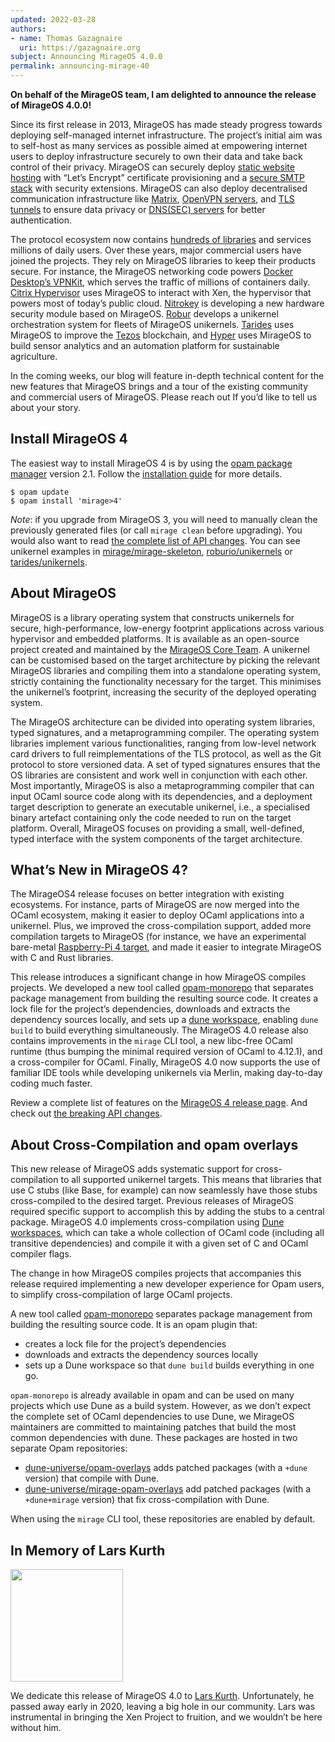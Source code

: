 ```yaml
---
updated: 2022-03-28
authors:
- name: Thomas Gazagnaire
  uri: https://gazagnaire.org
subject: Announcing MirageOS 4.0.0
permalink: announcing-mirage-40
---
```


**On behalf of the MirageOS team, I am delighted to announce the release
  of MirageOS 4.0.0!**

Since its first release in 2013, MirageOS has made steady progress
towards deploying self-managed internet infrastructure. The
project’s initial aim was to self-host as many services as possible
aimed at empowering internet users to deploy infrastructure securely
to own their data and take back control of their privacy. MirageOS can
securely deploy [static website
hosting](https://github.com/roburio/unipi) with “Let’s Encrypt”
certificate provisioning and a [secure SMTP
stack](https://github.com/mirage/ptt) with security
extensions. MirageOS can also deploy decentralised communication
infrastructure like [Matrix](https://github.com/mirage/ocaml-matrix),
[OpenVPN servers](https://github.com/roburio/openvpn), and [TLS
tunnels](https://github.com/roburio/tlstunnel) to ensure data privacy
or [DNS(SEC) servers](https://github.com/mirage/ocaml-dns) for better
authentication.

The protocol ecosystem now contains [hundreds of libraries](https://github.com/mirage/) and services
millions of daily users. Over these years, major commercial users have
joined the projects. They rely on MirageOS libraries to keep their
products secure. For instance, the MirageOS networking code powers
[Docker Desktop’s
VPNKit](https://www.docker.com/blog/how-docker-desktop-networking-works-under-the-hood/),
which serves the traffic of millions of containers daily. [Citrix
Hypervisor](https://www.citrix.com/fr-fr/products/citrix-hypervisor/)
uses MirageOS to interact with Xen, the hypervisor that powers most of
today’s public
cloud. [Nitrokey](https://www.nitrokey.com/products/nethsm) is
developing a new hardware security module based on
MirageOS. [Robur](https://robur.io/) develops a unikernel
orchestration system for fleets of MirageOS
unikernels. [Tarides](https://tarides.com/) uses MirageOS to improve
the [Tezos](https://tezos.com/) blockchain, and
[Hyper](https://hyper.ag/) uses MirageOS to build sensor analytics and
an automation platform for sustainable agriculture.

In the coming weeks, our blog will feature in-depth technical content
for the new features that MirageOS brings and a tour of
the existing community and commercial users of MirageOS. Please reach out
If you’d like to tell us about your story.

## Install MirageOS 4

The easiest way to install MirageOS 4 is by using the [opam package
manager](https://opam.ocaml.org/) version 2.1. Follow the
[installation guide](https://mirage.io/docs/install) for more details.

```
$ opam update
$ opam install 'mirage>4'
```

*Note*: if you upgrade from MirageOS 3, you will need to manually clean
the previously generated files (or call `mirage clean` before
upgrading). You would also want to read [the complete list of API
changes](https://mirage.io/docs/breaking-changes). You can see
unikernel examples in
[mirage/mirage-skeleton](https://github.com/mirage/mirage-skeleton),
[roburio/unikernels](https://github.com/roburio/unikernels) or
[tarides/unikernels](https://github.com/tarides/unikernels).

## About MirageOS

MirageOS is a library operating system that constructs unikernels for
secure, high-performance, low-energy footprint applications across
various hypervisor and embedded platforms. It is available as an
open-source project created and maintained by the [MirageOS Core
Team](https://mirage.io/community). A unikernel
can be customised based on the target architecture by picking the
relevant MirageOS libraries and compiling them into a standalone
operating system, strictly containing the functionality necessary
for the target. This minimises the unikernel’s footprint, increasing
the security of the deployed operating system.

The MirageOS architecture can be divided into operating system
libraries, typed signatures, and a metaprogramming compiler. The
operating system libraries implement various functionalities, ranging
from low-level network card drivers to full reimplementations of the
TLS protocol, as well as the Git protocol to store versioned data. A
set of typed signatures ensures that the OS libraries are consistent
and work well in conjunction with each other. Most importantly,
MirageOS is also a metaprogramming compiler that can input OCaml
source code along with its dependencies, and a deployment target
description to generate an executable unikernel, i.e., a
specialised binary artefact containing only the code needed to run on
the target platform. Overall, MirageOS focuses on providing a small,
well-defined, typed interface with the system components of the target
architecture.

## What’s New in MirageOS 4?

The MirageOS4 release focuses on better integration with existing
ecosystems. For instance, parts of MirageOS are now merged into the
OCaml ecosystem, making it easier to deploy OCaml applications into a
unikernel. Plus, we improved the cross-compilation support, added more
compilation targets to MirageOS (for instance, we have an experimental
bare-metal [Raspberry-Pi 4
target](https://github.com/mirage/mirage/pull/1253), and made it
easier to integrate MirageOS with C and Rust libraries.

This release introduces a significant change in how MirageOS compiles
projects. We developed a new tool called
[opam-monorepo](https://github.com/ocamllabs/opam-monorepo) that
separates package management from building the resulting source
code. It creates a lock file for the project’s dependencies, downloads
and extracts the dependency sources locally, and sets up a [dune
workspace](https://dune.readthedocs.io/en/stable/dune-files.html#dune-workspace-1),
enabling `dune build` to build everything simultaneously. The MirageOS
4.0 release also contains improvements in the `mirage` CLI tool, a new
libc-free OCaml runtime (thus bumping the minimal required version of
OCaml to 4.12.1), and a cross-compiler for OCaml. Finally, MirageOS
4.0 now supports the use of familiar IDE tools while developing
unikernels via Merlin, making day-to-day coding much faster.

Review a complete list of features on the [MirageOS 4 release
page](https://mirage.io/docs/mirage-4). And check out [the breaking
API changes](https://mirage.io/docs/breaking-changes).

## About Cross-Compilation and opam overlays

This new release of MirageOS adds systematic support for
cross-compilation to all supported unikernel targets. This means that
libraries that use C stubs (like Base, for example) can now seamlessly
have those stubs cross-compiled to the desired target. Previous
releases of MirageOS required specific support to accomplish this by
adding the stubs to a central package. MirageOS 4.0 implements
cross-compilation using [Dune
workspaces](https://dune.readthedocs.io/en/stable/dune-files.html#dune-workspace-1),
which can take a whole collection of OCaml code (including all
transitive dependencies) and compile it with a given set of C and
OCaml compiler flags.

The change in how MirageOS compiles projects that accompanies this
release required implementing a new developer experience for Opam
users, to simplify cross-compilation of large OCaml projects.

A new tool called
[opam-monorepo](https://dune.readthedocs.io/en/stable/dune-files.html#dune-workspace-1)
separates package management from building the resulting source
code. It is an opam plugin that:
- creates a lock file for the project’s dependencies
- downloads and extracts the dependency sources locally
- sets up a Dune workspace so that `dune build` builds everything in one
go.

`opam-monorepo` is already available in opam and can be used
on many projects which use Dune as a build system. However, as we
don’t expect the complete set of OCaml dependencies to use Dune, we
MirageOS maintainers are committed to maintaining patches that build
the most common dependencies with dune. These packages are hosted in two
separate Opam repositories:
- [dune-universe/opam-overlays](https://github.com/dune-universe/opam-overlays)
  adds patched packages (with a `+dune` version) that compile with
  Dune.
- [dune-universe/mirage-opam-overlays](https://github.com/dune-universe/mirage-opam-overlays)
  add patched packages (with a `+dune+mirage` version) that fix
  cross-compilation with Dune.

When using the `mirage` CLI tool, these repositories are enabled by default.

## In Memory of Lars Kurth

<img src="https://xenproject.org/wp-content/uploads/sites/79/2020/01/LarsK_0.jpg" width="180" heigth="180"></img>

We dedicate this release of MirageOS 4.0 to [Lars
Kurth](https://xenproject.org/2020/01/31/saying-goodbye-to-lars-kurth-open-source-advocate-and-friend/).
Unfortunately, he passed away early in 2020, leaving a big hole in our
community. Lars was instrumental in bringing the Xen Project to
fruition, and we wouldn’t be here without him.

